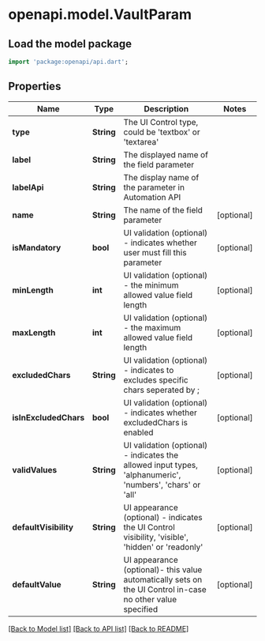 # openapi.model.VaultParam

## Load the model package
```dart
import 'package:openapi/api.dart';
```

## Properties
Name | Type | Description | Notes
------------ | ------------- | ------------- | -------------
**type** | **String** | The UI Control type, could be 'textbox' or 'textarea' | 
**label** | **String** | The displayed name of the field parameter | 
**labelApi** | **String** | The display name of the parameter in Automation API | 
**name** | **String** | The name of the field parameter | [optional] 
**isMandatory** | **bool** | UI validation (optional) - indicates whether user must fill this parameter | [optional] 
**minLength** | **int** | UI validation (optional) - the minimum allowed value field length | [optional] 
**maxLength** | **int** | UI validation (optional) - the maximum allowed value field length | [optional] 
**excludedChars** | **String** | UI validation (optional) - indicates to excludes specific chars seperated by ; | [optional] 
**isInExcludedChars** | **bool** | UI validation (optional) - indicates whether excludedChars is enabled | [optional] 
**validValues** | **String** | UI validation (optional) - indicates the allowed input types, 'alphanumeric', 'numbers', 'chars' or 'all' | [optional] 
**defaultVisibility** | **String** | UI appearance (optional) - indicates the UI Control visibility,  'visible', 'hidden' or 'readonly' | [optional] 
**defaultValue** | **String** | UI appearance (optional)- this value automatically sets on the UI Control in-case no other value specified | [optional] 

[[Back to Model list]](../README.md#documentation-for-models) [[Back to API list]](../README.md#documentation-for-api-endpoints) [[Back to README]](../README.md)


